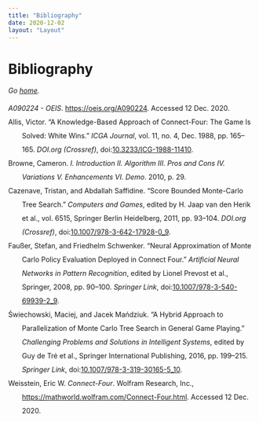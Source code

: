 ```yaml
---
title: "Bibliography"
date: 2020-12-02
layout: "Layout"
---
```


# Bibliography

*Go [home](/).*

<div class="csl-bib-body" style="line-height: 2; margin-left: 2em; text-indent:-2em;">
  <div class="csl-entry"><i>A090224 - OEIS</i>. <a href="https://oeis.org/A090224">https://oeis.org/A090224</a>. Accessed 12 Dec. 2020.</div>
  <span class="Z3988" title="url_ver=Z39.88-2004&amp;ctx_ver=Z39.88-2004&amp;rfr_id=info%3Asid%2Fzotero.org%3A2&amp;rft_val_fmt=info%3Aofi%2Ffmt%3Akev%3Amtx%3Adc&amp;rft.type=webpage&amp;rft.title=A090224%20-%20OEIS&amp;rft.identifier=https%3A%2F%2Foeis.org%2FA090224"></span>
  <div class="csl-entry">Allis, Victor. “A Knowledge-Based Approach of Connect-Four: The Game Is Solved: White Wins.” <i>ICGA Journal</i>, vol. 11, no. 4, Dec. 1988, pp. 165–165. <i>DOI.org (Crossref)</i>, doi:<a href="https://doi.org/10.3233/ICG-1988-11410">10.3233/ICG-1988-11410</a>.</div>
  <span class="Z3988" title="url_ver=Z39.88-2004&amp;ctx_ver=Z39.88-2004&amp;rfr_id=info%3Asid%2Fzotero.org%3A2&amp;rft_id=info%3Adoi%2F10.3233%2FICG-1988-11410&amp;rft_val_fmt=info%3Aofi%2Ffmt%3Akev%3Amtx%3Ajournal&amp;rft.genre=article&amp;rft.atitle=A%20Knowledge-Based%20Approach%20of%20Connect-Four%3A%20The%20Game%20Is%20Solved%3A%20White%20Wins&amp;rft.jtitle=ICGA%20Journal&amp;rft.stitle=ICG&amp;rft.volume=11&amp;rft.issue=4&amp;rft.aufirst=Victor&amp;rft.aulast=Allis&amp;rft.au=Victor%20Allis&amp;rft.date=1988-12-01&amp;rft.pages=165-165&amp;rft.spage=165&amp;rft.epage=165&amp;rft.issn=24682438%2C%2013896911&amp;rft.language=en"></span>
  <div class="csl-entry">Browne, Cameron. <i>I. Introduction II. Algorithm III. Pros and Cons IV. Variations V. Enhancements VI. Demo</i>. 2010, p. 29.</div>
  <span class="Z3988" title="url_ver=Z39.88-2004&amp;ctx_ver=Z39.88-2004&amp;rfr_id=info%3Asid%2Fzotero.org%3A2&amp;rft_val_fmt=info%3Aofi%2Ffmt%3Akev%3Amtx%3Ajournal&amp;rft.genre=article&amp;rft.atitle=I.%20Introduction%20II.%20Algorithm%20III.%20Pros%20and%20Cons%20IV.%20Variations%20V.%20Enhancements%20VI.%20Demo&amp;rft.aufirst=Cameron&amp;rft.aulast=Browne&amp;rft.au=Cameron%20Browne&amp;rft.date=2010&amp;rft.pages=29&amp;rft.language=en"></span>
  <div class="csl-entry">Cazenave, Tristan, and Abdallah Saffidine. “Score Bounded Monte-Carlo Tree Search.” <i>Computers and Games</i>, edited by H. Jaap van den Herik et al., vol. 6515, Springer Berlin Heidelberg, 2011, pp. 93–104. <i>DOI.org (Crossref)</i>, doi:<a href="https://doi.org/10.1007/978-3-642-17928-0_9">10.1007/978-3-642-17928-0_9</a>.</div>
  <span class="Z3988" title="url_ver=Z39.88-2004&amp;ctx_ver=Z39.88-2004&amp;rfr_id=info%3Asid%2Fzotero.org%3A2&amp;rft_id=urn%3Aisbn%3A978-3-642-17927-3%20978-3-642-17928-0&amp;rft_val_fmt=info%3Aofi%2Ffmt%3Akev%3Amtx%3Abook&amp;rft.genre=bookitem&amp;rft.atitle=Score%20Bounded%20Monte-Carlo%20Tree%20Search&amp;rft.place=Berlin%2C%20Heidelberg&amp;rft.publisher=Springer%20Berlin%20Heidelberg&amp;rft.aufirst=Tristan&amp;rft.aulast=Cazenave&amp;rft.au=H.%20Jaap%20van%20den%20Herik&amp;rft.au=Hiroyuki%20Iida&amp;rft.au=Aske%20Plaat&amp;rft.au=Tristan%20Cazenave&amp;rft.au=Abdallah%20Saffidine&amp;rft.date=2011&amp;rft.pages=93-104&amp;rft.spage=93&amp;rft.epage=104&amp;rft.isbn=978-3-642-17927-3%20978-3-642-17928-0&amp;rft.language=en"></span>
  <div class="csl-entry">Faußer, Stefan, and Friedhelm Schwenker. “Neural Approximation of Monte Carlo Policy Evaluation Deployed in Connect Four.” <i>Artificial Neural Networks in Pattern Recognition</i>, edited by Lionel Prevost et al., Springer, 2008, pp. 90–100. <i>Springer Link</i>, doi:<a href="https://doi.org/10.1007/978-3-540-69939-2_9">10.1007/978-3-540-69939-2_9</a>.</div>
  <span class="Z3988" title="url_ver=Z39.88-2004&amp;ctx_ver=Z39.88-2004&amp;rfr_id=info%3Asid%2Fzotero.org%3A2&amp;rft_id=info%3Adoi%2F10.1007%2F978-3-540-69939-2_9&amp;rft_id=urn%3Aisbn%3A978-3-540-69939-2&amp;rft_val_fmt=info%3Aofi%2Ffmt%3Akev%3Amtx%3Abook&amp;rft.genre=proceeding&amp;rft.atitle=Neural%20Approximation%20of%20Monte%20Carlo%20Policy%20Evaluation%20Deployed%20in%20Connect%20Four&amp;rft.btitle=Artificial%20Neural%20Networks%20in%20Pattern%20Recognition&amp;rft.place=Berlin%2C%20Heidelberg&amp;rft.publisher=Springer&amp;rft.series=Lecture%20Notes%20in%20Computer%20Science&amp;rft.aufirst=Stefan&amp;rft.aulast=Fau%C3%9Fer&amp;rft.au=Stefan%20Fau%C3%9Fer&amp;rft.au=Friedhelm%20Schwenker&amp;rft.au=Lionel%20Prevost&amp;rft.au=Simone%20Marinai&amp;rft.au=Friedhelm%20Schwenker&amp;rft.date=2008&amp;rft.pages=90-100&amp;rft.spage=90&amp;rft.epage=100&amp;rft.isbn=978-3-540-69939-2&amp;rft.language=en"></span>
  <div class="csl-entry">Świechowski, Maciej, and Jacek Mańdziuk. “A Hybrid Approach to Parallelization of Monte Carlo Tree Search in General Game Playing.” <i>Challenging Problems and Solutions in Intelligent Systems</i>, edited by Guy de Trė et al., Springer International Publishing, 2016, pp. 199–215. <i>Springer Link</i>, doi:<a href="https://doi.org/10.1007/978-3-319-30165-5_10">10.1007/978-3-319-30165-5_10</a>.</div>
  <span class="Z3988" title="url_ver=Z39.88-2004&amp;ctx_ver=Z39.88-2004&amp;rfr_id=info%3Asid%2Fzotero.org%3A2&amp;rft_id=urn%3Aisbn%3A978-3-319-30165-5&amp;rft_val_fmt=info%3Aofi%2Ffmt%3Akev%3Amtx%3Abook&amp;rft.genre=bookitem&amp;rft.atitle=A%20Hybrid%20Approach%20to%20Parallelization%20of%20Monte%20Carlo%20Tree%20Search%20in%20General%20Game%20Playing&amp;rft.place=Cham&amp;rft.publisher=Springer%20International%20Publishing&amp;rft.series=Studies%20in%20Computational%20Intelligence&amp;rft.aufirst=Maciej&amp;rft.aulast=%C5%9Awiechowski&amp;rft.au=Maciej%20%C5%9Awiechowski&amp;rft.au=Jacek%20Ma%C5%84dziuk&amp;rft.au=Guy%20de%20Tr%C4%97&amp;rft.au=Przemys%C5%82aw%20Grzegorzewski&amp;rft.au=Janusz%20Kacprzyk&amp;rft.au=Jan%20W.%20Owsi%C5%84ski&amp;rft.au=Wojciech%20Penczek&amp;rft.au=S%C5%82awomir%20Zadro%C5%BCny&amp;rft.date=2016&amp;rft.pages=199-215&amp;rft.spage=199&amp;rft.epage=215&amp;rft.isbn=978-3-319-30165-5&amp;rft.language=en"></span>
  <div class="csl-entry">Weisstein, Eric W. <i>Connect-Four</i>. Wolfram Research, Inc., <a href="https://mathworld.wolfram.com/Connect-Four.html">https://mathworld.wolfram.com/Connect-Four.html</a>. Accessed 12 Dec. 2020.</div>
  <span class="Z3988" title="url_ver=Z39.88-2004&amp;ctx_ver=Z39.88-2004&amp;rfr_id=info%3Asid%2Fzotero.org%3A2&amp;rft_val_fmt=info%3Aofi%2Ffmt%3Akev%3Amtx%3Adc&amp;rft.type=webpage&amp;rft.title=Connect-Four&amp;rft.rights=Copyright%201999-2020%20Wolfram%20Research%2C%20Inc.%20%20See%20https%3A%2F%2Fmathworld.wolfram.com%2Fabout%2Fterms.html%20for%20a%20full%20terms%20of%20use%20statement.&amp;rft.description=Connect-Four%20is%20a%20tic-tac-toe-like%20two-player%20game%20in%20which%20players%20alternately%20place%20pieces%20on%20a%20vertical%20board%207%20columns%20across%20and%206%20rows%20high.%20Each%20player%20uses%20pieces%20of%20a%20particular%20color%20(commonly%20black%20and%20red%2C%20or%20sometimes%20yellow%20and%20red)%2C%20and%20the%20object%20is%20to%20be%20the%20first%20to%20obtain%20four%20pieces%20in%20a%20horizontal%2C%20vertical%2C%20or%20diagonal%20line.%20Because%20the%20board%20is%20vertical%2C%20pieces%20inserted%20in%20a%20given%20column%20always%20drop%20to%20the%20lowest%20unoccupied%20row%20of%20that%20column.%20As%20soon%20as%20a%20column...&amp;rft.identifier=https%3A%2F%2Fmathworld.wolfram.com%2FConnect-Four.html&amp;rft.aufirst=Eric%20W.&amp;rft.aulast=Weisstein&amp;rft.au=Eric%20W.%20Weisstein&amp;rft.language=en"></span>
</div>
